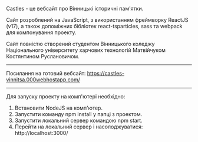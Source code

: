 Castles - це вебсайт про Вінницькі історичні пам'ятки.

Сайт розроблений на JavaScript, з використанням фреймворку ReactJS (v17), а також допоміжних бібліотек react-tsparticles, sass та webpack для компонування проекту.

Сайт повністю створений студентом Вінницького коледжу Національного університету харчових технологій Матвійчуком Костянтином Руслановичом.
__________

Посилання на готовий вебсайт: https://castles-vinnitsa.000webhostapp.com/
__________
Для запуску проекту на комп'ютері необхідно:
1. Встановити NodeJS на комп'ютер.
2. Запустити команду npm install у папці з проектом.
3. Запустити локальний сервер командою npm start.
4. Перейти на локальний сервер і насолоджуватися: http://localhost:3000/